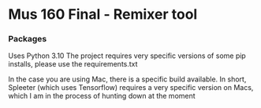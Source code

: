 # Mus 160 Final - Remixer tool



### Packages
Uses Python 3.10
The project requires very specific versions of some pip installs, please use the requirements.txt

In the case you are using Mac, there is a specific build available. In short, Spleeter (which uses Tensorflow) requires a very specific version on Macs, which I am in the process of hunting down at the moment
